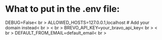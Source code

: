 # What to put in the .env file:

DEBUG=False< br \>
ALLOWED_HOSTS=127.0.0.1,localhost  # Add your domain instead< br \>
< br \>
BREVO_API_KEY=your_bravo_api_key< br \>
< br \>
DEFAULT_FROM_EMAIL=default_email< br \>
